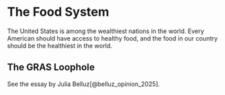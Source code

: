 # The Food System

The United States is among the wealthiest nations in the world.
Every American should have access to healthy food, and the food
in our country should be the healthiest in the world.

## The GRAS Loophole
See the essay by Julia Belluz[@belluz_opinion_2025].

